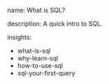 name: What is SQL?

description: A quick intro to SQL.

insights:
  - what-is-sql
  - why-learn-sql
  - how-to-use-sql
  - sql-your-first-query